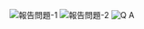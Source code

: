 ![報告問題-1](https://user-images.githubusercontent.com/76472326/199699669-2606a32b-c16d-4028-8712-9d03e310730e.png)
![報告問題-2](https://user-images.githubusercontent.com/76472326/199699680-357f0790-2544-4688-98d4-8327252e6f78.png)
![Q A](https://user-images.githubusercontent.com/76472326/199699138-f6aa55cc-136f-4bcf-bef3-4a884134dd81.png)
